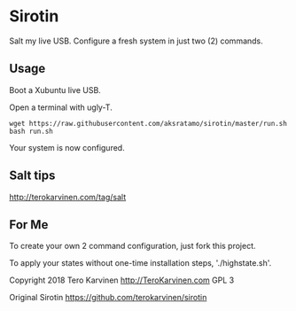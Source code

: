# Sirotin

Salt my live USB. Configure a fresh system in just two (2) commands. 

## Usage

Boot a Xubuntu live USB. 

Open a terminal with ugly-T. 

	wget https://raw.githubusercontent.com/aksratamo/sirotin/master/run.sh
	bash run.sh
	 

Your system is now configured. 

## Salt tips

http://terokarvinen.com/tag/salt

## For Me

To create your own 2 command configuration, just fork this project. 

To apply your states without one-time installation steps, './highstate.sh'. 

Copyright 2018 Tero Karvinen http://TeroKarvinen.com GPL 3

Original Sirotin https://github.com/terokarvinen/sirotin
